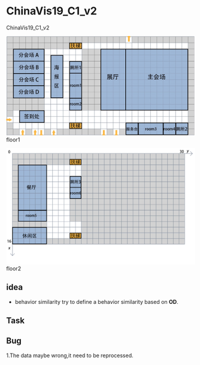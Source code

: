 # ChinaVis19_C1_v2
ChinaVis19_C1_v2

![image](https://github.com/52HzMaster/ChinaVis19_C1_v2/blob/master/public/img/floor1.jpg?raw=true)
floor1

![image](https://github.com/52HzMaster/ChinaVis19_C1_v2/blob/master/public/img/floor2.jpg?raw=true)
floor2

## idea
- behavior similarity
    try to define a behavior similarity based on __OD__.
## Task

## Bug
1.The data maybe wrong,it need to be reprocessed.

